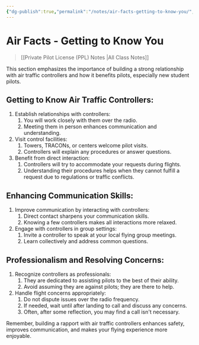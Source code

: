 ```yaml
---
{"dg-publish":true,"permalink":"/notes/air-facts-getting-to-know-you/","title":"Air Facts - Getting to Know You","tags":["aviation","classnotes"]}
---
```



# Air Facts - Getting to Know You
> [[Private Pilot License (PPL) Notes \|All Class Notes]]

This section emphasizes the importance of building a strong relationship with air traffic controllers and how it benefits pilots, especially new student pilots.

## Getting to Know Air Traffic Controllers:

1. Establish relationships with controllers:
    1. You will work closely with them over the radio.
    2. Meeting them in person enhances communication and understanding.
2. Visit control facilities:
    1. Towers, TRACONs, or centers welcome pilot visits.
    2. Controllers will explain any procedures or answer questions.
3. Benefit from direct interaction:
    1. Controllers will try to accommodate your requests during flights.
    2. Understanding their procedures helps when they cannot fulfill a request due to regulations or traffic conflicts.

## Enhancing Communication Skills:

1. Improve communication by interacting with controllers:
    1. Direct contact sharpens your communication skills.
    2. Knowing a few controllers makes all interactions more relaxed.
2. Engage with controllers in group settings:
    1. Invite a controller to speak at your local flying group meetings.
    2. Learn collectively and address common questions.

## Professionalism and Resolving Concerns:

1. Recognize controllers as professionals:
    1. They are dedicated to assisting pilots to the best of their ability.
    2. Avoid assuming they are against pilots; they are there to help.
2. Handle flight concerns appropriately:
    1. Do not dispute issues over the radio frequency.
    2. If needed, wait until after landing to call and discuss any concerns.
    3. Often, after some reflection, you may find a call isn't necessary.

Remember, building a rapport with air traffic controllers enhances safety, improves communication, and makes your flying experience more enjoyable.